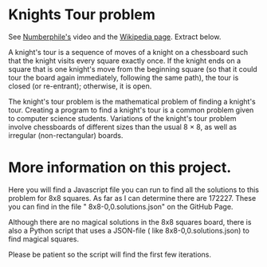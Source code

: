 # Knights Tour problem

See [Numberphile's](https://www.youtube.com/watch?v=RytNZ2btZxE) video and
the [Wikipedia page](https://en.wikipedia.org/wiki/Knight's_tour). Extract below.

A knight's tour is a sequence of moves of a knight on a chessboard such that the knight visits every square exactly
once. If the knight ends on a square that is one knight's move from the beginning square (so that it could tour the
board again immediately, following the same path), the tour is closed (or re-entrant); otherwise, it is open.

The knight's tour problem is the mathematical problem of finding a knight's tour. Creating a program to find a knight's
tour is a common problem given to computer science students. Variations of the knight's tour problem involve
chessboards of different sizes than the usual 8 × 8, as well as irregular (non-rectangular) boards.

# More information on this project.

Here you will find a Javascript file you can run to find all the solutions to
this problem for 8x8 squares. As far as I can determine there are 172227. These you can find in the file "
8x8-0,0.solutions.json" on the GitHub Page.

Although there are no magical solutions in the 8x8 squares board, there is also a Python script that uses a JSON-file (
like 8x8-0,0.solutions.json) to find magical squares.

Please be patient so the script will find the first few iterations.